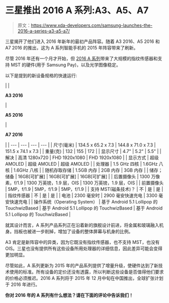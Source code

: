 # 三星推出 2016 A 系列:A3、A5、A7

> 原文：<https://www.xda-developers.com/samsung-launches-the-2016-a-series-a3-a5-a7/>

三星揭开了他们进入 2016 年新年的最初产品阵容。随着 A3 2016、A5 2016 和 A7 2016 的推出，这为 A 系列智能手机的 2015 年阵容带来了刷新。

尽管 2016 年还有一个月才开始，但 [2016 A 系列](http://www.samsungmobilepress.com/2015/12/02/Samsung-Launches-Galaxy-A-40;201641;-with-Premium-Design-and-Improved-Features)带来了大规模的指纹传感器和支持 MST 的硬件(用于 Samsung Pay)，以及光学图像稳定。

以下是提到的新设备规格的快速运行:

|  | 

**A3 2016**

 | 

**A5 2016**

 | 

**A7 2016**

 |
| --- | --- | --- | --- |
| 尺寸(毫米) | 134.5 x 65.2 x 7.3 | 144.8 x 71.0 x 7.3 | 151.5 x 74.1 x 7.3 |
| 重量(克) | 132 | 155 | 172 |
| 显示尺寸 | 4.7" | 5.2" | 5.5" |
| 解决 | 高清 1280x720 | FHD 1920x1080 | FHD 1920x1080 |
| 显示方式 | 超级 AMOLED | 超级 AMOLED | 超级 AMOLED |
| 处理器 | 1.5 GHz 四核 | 1.6GHz 八核 | 1.6GHz 八核 |
| 随机存取存储 | 1.5GB 内存 | 2GB 内存 | 3GB 内存 |
| 储存；储备 | 16GB[可扩展] | 16GB[可扩展] | 16GB[可扩展] |
| 后置摄像头 | 1300 万像素，f/1.9 | 1300 万英镑，1.9 层，OIS | 1300 万英镑，1.9 层，OIS |
| 前置摄像头 | 5MP，f/1.9 | 5MP，f/1.9 | 5MP，f/1.9 |
| 支持 MST(磁条技术)？ | 不 | 是 | 是 |
| 指纹传感器 | 不 | 是 | 是 |
| 电池 | 2300 毫安时 | 2900 毫安快速充电 | 3300 毫安快速充电 |
| 操作系统（Operating System） | 基于 Android 5.1 Lollipop 的 TouchwizBased | 基于 Android 5.1 Lollipop 的 TouchwizBased | 基于 Android 5.1 Lollipop 的 TouchwizBased |

就其设计而言，A 系列产品系列正在沿着新的旗舰设计前进，将金属和玻璃融入机身。挡板也被进一步削掉，增加了设备的整体屏幕与机身的比例。

A3 肯定是新阵容中的异类，因为它既没有指纹传感器，也不支持 MST，也没有 OIS。三星也没有提供所有这些设备所用处理器的详细信息，因此差异可能会变得更加明显。

尽管如此，A 系列更新为 2015 年的产品系列提供了增量升级，使硬件达到了新技术使用的标准。所有设备的定价还没有透露，所以判断这些设备是否值得他们要求的价格必须推迟。2016 A 系列将于 2015 年 12 月中旬在中国推出，全球扩张计划于 2016 年进行。

**你对 2016 年的 A 系列有什么想法？请在下面的评论中告诉我们！**